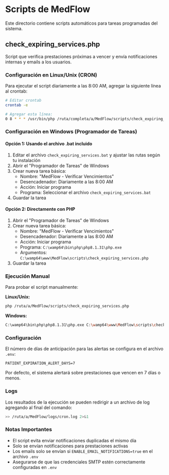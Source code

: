 # Scripts de MedFlow

Este directorio contiene scripts automáticos para tareas programadas del sistema.

## check_expiring_services.php

Script que verifica prestaciones próximas a vencer y envía notificaciones internas y emails a los usuarios.

### Configuración en Linux/Unix (CRON)

Para ejecutar el script diariamente a las 8:00 AM, agregar la siguiente línea al crontab:

```bash
# Editar crontab
crontab -e

# Agregar esta línea:
0 8 * * * /usr/bin/php /ruta/completa/a/MedFlow/scripts/check_expiring_services.php >> /ruta/completa/a/MedFlow/logs/cron.log 2>&1
```

### Configuración en Windows (Programador de Tareas)

#### Opción 1: Usando el archivo .bat incluido

1. Editar el archivo `check_expiring_services.bat` y ajustar las rutas según tu instalación
2. Abrir el "Programador de Tareas" de Windows
3. Crear nueva tarea básica:
   - Nombre: "MedFlow - Verificar Vencimientos"
   - Desencadenador: Diariamente a las 8:00 AM
   - Acción: Iniciar programa
   - Programa: Seleccionar el archivo `check_expiring_services.bat`
4. Guardar la tarea

#### Opción 2: Directamente con PHP

1. Abrir el "Programador de Tareas" de Windows
2. Crear nueva tarea básica:
   - Nombre: "MedFlow - Verificar Vencimientos"
   - Desencadenador: Diariamente a las 8:00 AM
   - Acción: Iniciar programa
   - Programa: `C:\wamp64\bin\php\php8.1.31\php.exe`
   - Argumentos: `C:\wamp64\www\MedFlow\scripts\check_expiring_services.php`
3. Guardar la tarea

### Ejecución Manual

Para probar el script manualmente:

**Linux/Unix:**
```bash
php /ruta/a/MedFlow/scripts/check_expiring_services.php
```

**Windows:**
```bash
C:\wamp64\bin\php\php8.1.31\php.exe C:\wamp64\www\MedFlow\scripts\check_expiring_services.php
```

### Configuración

El número de días de anticipación para las alertas se configura en el archivo `.env`:

```
PATIENT_EXPIRATION_ALERT_DAYS=7
```

Por defecto, el sistema alertará sobre prestaciones que vencen en 7 días o menos.

### Logs

Los resultados de la ejecución se pueden redirigir a un archivo de log agregando al final del comando:

```bash
>> /ruta/a/MedFlow/logs/cron.log 2>&1
```

### Notas Importantes

- El script evita enviar notificaciones duplicadas el mismo día
- Solo se envían notificaciones para prestaciones activas
- Los emails solo se envían si `ENABLE_EMAIL_NOTIFICATIONS=true` en el archivo `.env`
- Asegurarse de que las credenciales SMTP estén correctamente configuradas en `.env`
